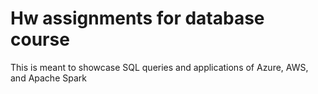 # Hw assignments for database course

This is meant to showcase SQL queries and applications of Azure, AWS, and Apache Spark
